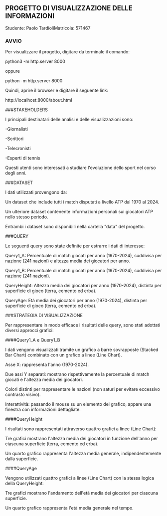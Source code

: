 ## PROGETTO DI VISUALIZZAZIONE DELLE INFORMAZIONI

Studente: Paolo TardioliMatricola: 571467


### AVVIO

Per visualizzare il progetto, digitare da terminale il comando:

python3 -m http.server 8000

oppure

python -m http.server 8000

Quindi, aprire il browser e digitare il seguente link:

http://localhost:8000/about.html


###STAKEHOLDERS

I principali destinatari delle analisi e delle visualizzazioni sono:

-Giornalisti

-Scrittori

-Telecronisti

-Esperti di tennis

Questi utenti sono interessati a studiare l'evoluzione dello sport nel corso degli anni.


###DATASET

I dati utilizzati provengono da:

Un dataset che include tutti i match disputati a livello ATP dal 1970 al 2024.

Un ulteriore dataset contenente informazioni personali sui giocatori ATP nello stesso periodo.

Entrambi i dataset sono disponibili nella cartella "data" del progetto.


###QUERY

Le seguenti query sono state definite per estrarre i dati di interesse:

Query1_A: Percentuale di match giocati per anno (1970-2024), suddivisa per nazione (241 nazioni) e altezza media dei giocatori per anno.

Query1_B: Percentuale di match giocati per anno (1970-2024), suddivisa per nazione (241 nazioni).

QueryHeight: Altezza media dei giocatori per anno (1970-2024), distinta per superficie di gioco (terra, cemento ed erba).

QueryAge: Età media dei giocatori per anno (1970-2024), distinta per superficie di gioco (terra, cemento ed erba).


###STRATEGIA DI VISUALIZZAZIONE

Per rappresentare in modo efficace i risultati delle query, sono stati adottati diversi approcci grafici:

####Query1_A e Query1_B

I dati vengono visualizzati tramite un grafico a barre sovrapposte (Stacked Bar Chart) combinato con un grafico a linee (Line Chart).

Asse X: rappresenta l'anno (1970-2024).

Due assi Y separati: mostrano rispettivamente la percentuale di match giocati e l'altezza media dei giocatori.

Colori distinti per rappresentare le nazioni (non saturi per evitare eccessivo contrasto visivo).

Interattività: passando il mouse su un elemento del grafico, appare una finestra con informazioni dettagliate.

####QueryHeight

I risultati sono rappresentati attraverso quattro grafici a linee (Line Chart):

Tre grafici mostrano l'altezza media dei giocatori in funzione dell'anno per ciascuna superficie (terra, cemento ed erba).

Un quarto grafico rappresenta l'altezza media generale, indipendentemente dalla superficie.

####QueryAge

Vengono utilizzati quattro grafici a linee (Line Chart) con la stessa logica della QueryHeight:

Tre grafici mostrano l'andamento dell'età media dei giocatori per ciascuna superficie.

Un quarto grafico rappresenta l'età media generale nel tempo.